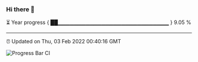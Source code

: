 ### Hi there 👋

⏳ Year progress { ██▁▁▁▁▁▁▁▁▁▁▁▁▁▁▁▁▁▁▁▁▁▁▁▁▁▁▁▁ } 9.05 %

---

⏰ Updated on Thu, 03 Feb 2022 00:40:16 GMT

![Progress Bar CI](https://github.com/liununu/liununu/workflows/Progress%20Bar%20CI/badge.svg)
